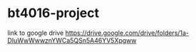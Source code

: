 # bt4016-project

link to google drive
https://drive.google.com/drive/folders/1a-DIuWwWwwznYWCa5QSn5A46YV5Xpgww
